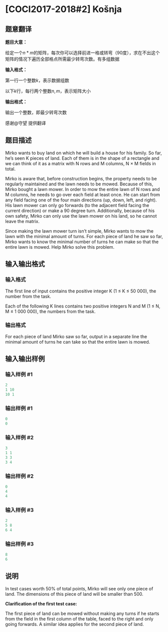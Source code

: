 # [COCI2017-2018#2] ​Košnja

## 题意翻译

**题目大意：**

给定一个$n*m$的矩阵，每次你可以选择前进一格或转弯（90度），求在不出这个矩阵的情况下遍历全部格点所需最少转弯次数。有多组数据

**输入格式：**

第一行一个整数$k$，表示数据组数

以下$k$行，每行两个整数$n,m$，表示矩阵大小

**输出格式：**

输出一个整数，即最少转弯次数

感谢@守望 提供翻译

## 题目描述

Mirko wants to buy land on which he will build a house for his family. So far, he’s seen K pieces of land. Each of them is in the shape of a rectangle and we can think of it as a matrix with N rows and M columns, N × M fields in total.

Mirko is aware that, before construction begins, the property needs to be regularly maintained and the lawn needs to be mowed. Because of this, Mirko bought a lawn mower. In order to mow the entire lawn of N rows and M columns, he needs to go over each field at least once. He can start from any field facing one of the four main directions (up, down, left, and right). His lawn mower can only go forwards (to the adjacent field facing the current direction) or make a 90 degree turn. Additionally, because of his own safety, Mirko can only use the lawn mower on his land, so he cannot leave the matrix.

Since making the lawn mower turn isn’t simple, Mirko wants to mow the lawn with the minimal amount of turns. For each piece of land he saw so far, Mirko wants to know the minimal number of turns he can make so that the entire lawn is mowed. Help Mirko solve this problem.

## 输入输出格式

### 输入格式

The first line of input contains the positive integer K (1 ≤ K ≤ 50 000), the number from the task.

Each of the following K lines contains two positive integers N and M (1 ≤ N, M ≤ 1 000 000), the numbers from the task.

### 输出格式

For each piece of land Mirko saw so far, output in a separate line the minimal amount of turns he can take so that the entire lawn is mowed.

## 输入输出样例

### 输入样例 #1

```cpp
2
1 10
10 1

```
### 输出样例 #1

```cpp
0
0
```


### 输入样例 #2

```cpp
3
1 1
3 3
3 4

```
### 输出样例 #2

```cpp
0
4
4
```


### 输入样例 #3

```cpp
2
5 8
6 4
```


### 输出样例 #3

```cpp
8
6
```


## 说明

In test cases worth 50% of total points, Mirko will see only one piece of land. The dimensions of this piece of land will be smaller than 500.

**Clarification​ ​of​ ​the​ ​first​ ​test​ ​case:**

The first piece of land can be mowed without making any turns if he starts from the field in the first column of the table, faced to the right and only going forwards. A similar idea applies for the second piece of land.

